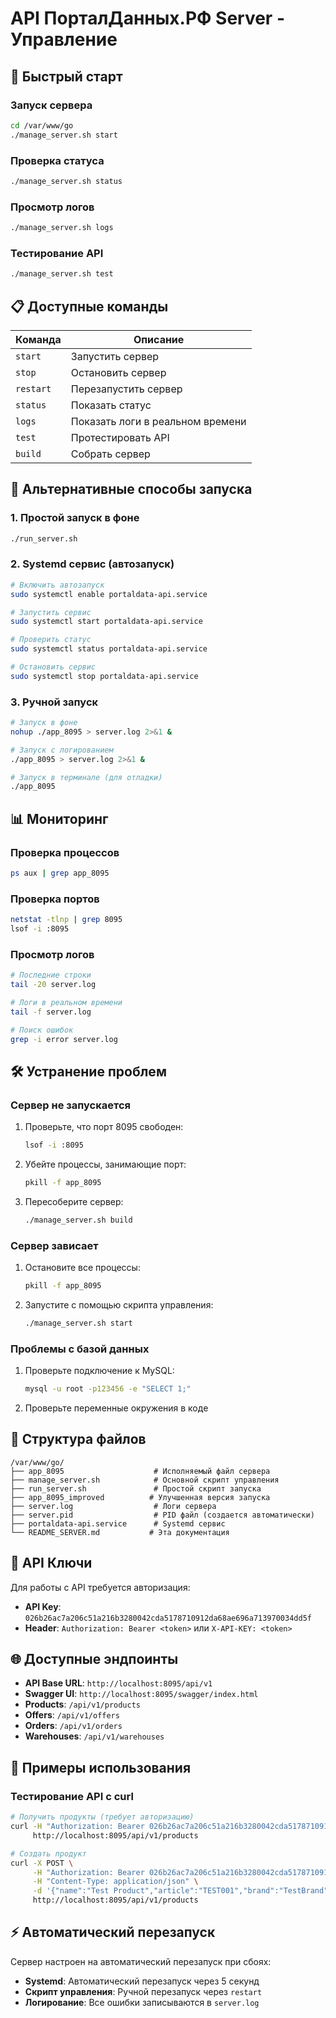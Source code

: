 # API ПорталДанных.РФ Server - Управление

## 🚀 Быстрый старт

### Запуск сервера
```bash
cd /var/www/go
./manage_server.sh start
```

### Проверка статуса
```bash
./manage_server.sh status
```

### Просмотр логов
```bash
./manage_server.sh logs
```

### Тестирование API
```bash
./manage_server.sh test
```

## 📋 Доступные команды

| Команда | Описание |
|---------|----------|
| `start` | Запустить сервер |
| `stop` | Остановить сервер |
| `restart` | Перезапустить сервер |
| `status` | Показать статус |
| `logs` | Показать логи в реальном времени |
| `test` | Протестировать API |
| `build` | Собрать сервер |

## 🔧 Альтернативные способы запуска

### 1. Простой запуск в фоне
```bash
./run_server.sh
```

### 2. Systemd сервис (автозапуск)
```bash
# Включить автозапуск
sudo systemctl enable portaldata-api.service

# Запустить сервис
sudo systemctl start portaldata-api.service

# Проверить статус
sudo systemctl status portaldata-api.service

# Остановить сервис
sudo systemctl stop portaldata-api.service
```

### 3. Ручной запуск
```bash
# Запуск в фоне
nohup ./app_8095 > server.log 2>&1 &

# Запуск с логированием
./app_8095 > server.log 2>&1 &

# Запуск в терминале (для отладки)
./app_8095
```

## 📊 Мониторинг

### Проверка процессов
```bash
ps aux | grep app_8095
```

### Проверка портов
```bash
netstat -tlnp | grep 8095
lsof -i :8095
```

### Просмотр логов
```bash
# Последние строки
tail -20 server.log

# Логи в реальном времени
tail -f server.log

# Поиск ошибок
grep -i error server.log
```

## 🛠️ Устранение проблем

### Сервер не запускается
1. Проверьте, что порт 8095 свободен:
   ```bash
   lsof -i :8095
   ```

2. Убейте процессы, занимающие порт:
   ```bash
   pkill -f app_8095
   ```

3. Пересоберите сервер:
   ```bash
   ./manage_server.sh build
   ```

### Сервер зависает
1. Остановите все процессы:
   ```bash
   pkill -f app_8095
   ```

2. Запустите с помощью скрипта управления:
   ```bash
   ./manage_server.sh start
   ```

### Проблемы с базой данных
1. Проверьте подключение к MySQL:
   ```bash
   mysql -u root -p123456 -e "SELECT 1;"
   ```

2. Проверьте переменные окружения в коде

## 📁 Структура файлов

```
/var/www/go/
├── app_8095                    # Исполняемый файл сервера
├── manage_server.sh            # Основной скрипт управления
├── run_server.sh               # Простой скрипт запуска
├── app_8095_improved          # Улучшенная версия запуска
├── server.log                  # Логи сервера
├── server.pid                  # PID файл (создается автоматически)
├── portaldata-api.service      # Systemd сервис
└── README_SERVER.md           # Эта документация
```

## 🔐 API Ключи

Для работы с API требуется авторизация:
- **API Key**: `026b26ac7a206c51a216b3280042cda5178710912da68ae696a713970034dd5f`
- **Header**: `Authorization: Bearer <token>` или `X-API-KEY: <token>`

## 🌐 Доступные эндпоинты

- **API Base URL**: `http://localhost:8095/api/v1`
- **Swagger UI**: `http://localhost:8095/swagger/index.html`
- **Products**: `/api/v1/products`
- **Offers**: `/api/v1/offers`
- **Orders**: `/api/v1/orders`
- **Warehouses**: `/api/v1/warehouses`

## 📝 Примеры использования

### Тестирование API с curl
```bash
# Получить продукты (требует авторизацию)
curl -H "Authorization: Bearer 026b26ac7a206c51a216b3280042cda5178710912da68ae696a713970034dd5f" \
     http://localhost:8095/api/v1/products

# Создать продукт
curl -X POST \
     -H "Authorization: Bearer 026b26ac7a206c51a216b3280042cda5178710912da68ae696a713970034dd5f" \
     -H "Content-Type: application/json" \
     -d '{"name":"Test Product","article":"TEST001","brand":"TestBrand"}' \
     http://localhost:8095/api/v1/products
```

## ⚡ Автоматический перезапуск

Сервер настроен на автоматический перезапуск при сбоях:
- **Systemd**: Автоматический перезапуск через 5 секунд
- **Скрипт управления**: Ручной перезапуск через `restart`
- **Логирование**: Все ошибки записываются в `server.log` 